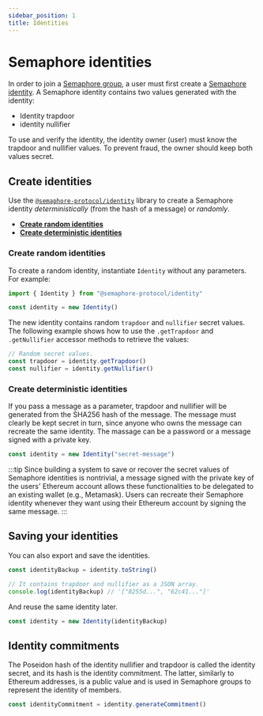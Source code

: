 ```yaml
---
sidebar_position: 1
title: Identities
---
```


# Semaphore identities

In order to join a [Semaphore group](/docs/glossary#semaphore-group), a user must first create a [Semaphore identity](/docs/glossary#semaphore-identity).
A Semaphore identity contains two values generated with the identity:

-   Identity trapdoor
-   identity nullifier

To use and verify the identity, the identity owner (user) must know the trapdoor and nullifier values.
To prevent fraud, the owner should keep both values secret.

## Create identities

Use the [`@semaphore-protocol/identity`](https://github.com/semaphore-protocol/semaphore.js/tree/main/packages/identity) library to create a Semaphore identity _deterministically_ (from the hash of a message) or _randomly_.

-   [**Create random identities**](#create-random-identities)
-   [**Create deterministic identities**](#create-deterministic-identities)

### Create random identities

To create a random identity, instantiate `Identity` without any parameters. For example:

```ts
import { Identity } from "@semaphore-protocol/identity"

const identity = new Identity()
```

The new identity contains random `trapdoor` and `nullifier` secret values.
The following example shows how to use the `.getTrapdoor` and `.getNullifier` accessor methods to retrieve the values:

```ts
// Random secret values.
const trapdoor = identity.getTrapdoor()
const nullifier = identity.getNullifier()
```

### Create deterministic identities

If you pass a message as a parameter, trapdoor and nullifier will be generated from the SHA256 hash of the message. The message must clearly be kept secret in turn, since anyone who owns the message can recreate the same identity. The massage can be a password or a message signed with a private key.

```ts
const identity = new Identity("secret-message")
```

:::tip
Since building a system to save or recover the secret values of Semaphore identities is nontrivial, a message signed with the private key of the users' Ethereum account allows these functionalities to be delegated to an existing wallet (e.g., Metamask). Users can recreate their Semaphore identity whenever they want using their Ethereum account by signing the same message.
:::

## Saving your identities

You can also export and save the identities.

```ts
const identityBackup = identity.toString()

// It contains trapdoor and nullifier as a JSON array.
console.log(identityBackup) // '["8255d...", "62c41..."]'
```

And reuse the same identity later.

```ts
const identity = new Identity(identityBackup)
```

## Identity commitments

The Poseidon hash of the identity nullifier and trapdoor is called the identity secret, and its hash is the identity commitment. The latter, similarly to Ethereum addresses, is a public value and is used in Semaphore groups to represent the identity of members.

```ts
const identityCommitment = identity.generateCommitment()
```
